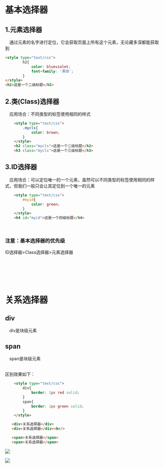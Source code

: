 # 基本选择器
## 1.元素选择器  
&emsp;通过元素的名字进行定位，它会获取页面上所有这个元素，无论藏多深都能获取到  
``` html
<style type="text/css">
        h2{
            color: blueviolet;
            font-family: '黑体';
        }
</style>
<h2>这是一个二级标题</h2>
```
## 2.类(Class)选择器  
&emsp;应用场合：不同类型的标签使用相同的样式
``` html
    <style type="text/css">
        .mycls{
            color: brown;
        }
    </style>
    <h2 class="mycls">这是一个二级标题</h2>
    <h3 class="mycls">这是一个三级标题</h3>
```

## 3.ID选择器  
&emsp;应用场合：可以定位唯一的一个元素，虽然可以不同类型的标签使用相同的样式，但我们一般只会让其定位到一个唯一的元素
``` html
    <style type="text/css">
        #myid{
            color: green;
        }
    </style>
    <h4 id="myid">这是一个四级标题</h4>
```
<br/>

### 注意：基本选择器的优先级  
ID选择器>Class选择器>元素选择器  
<br/><br/><br/><br/><br/>



# 关系选择器  
## div
&emsp;div是块级元素  

## span
&emsp;span是块级元素
<br/><br/>

区别效果如下：
``` html
    <style type="text/css">
        div{
            border: 1px red solid;
        }
        span{
            border: 1px green solid;
        }
    </style>

   <div>关系选择器</div> 
   <div>关系选择器</div><br/>

   <span>关系选择器</span>
   <span>关系选择器</span>
```

![](http://121.37.118.53/images/choice.png)

![](http://wmdbd.top/zb_users/upload/2023/01/202301081673167426545584.jpg)
